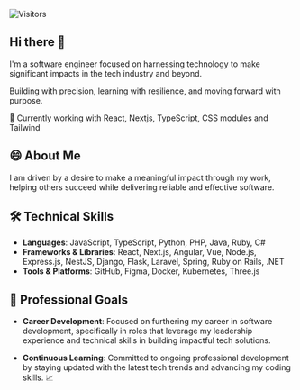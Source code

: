 <p>
  <img src="https://komarev.com/ghpvc/?username=jakubmdev&label=Visitors&color=2196F3&style=flat" alt="Visitors">
</p>

## Hi there 👋

I'm a software engineer focused on harnessing technology to make significant impacts in the tech industry and beyond. 

Building with precision, learning with resilience, and moving forward with purpose.

🔨 Currently working with React, Nextjs, TypeScript, CSS modules and Tailwind



## 😄 About Me

I am driven by a desire to make a meaningful impact through my work, helping others succeed while delivering reliable and effective software.

## 🛠️ Technical Skills
- **Languages**: JavaScript, TypeScript, Python, PHP, Java, Ruby, C#
- **Frameworks & Libraries**: React, Next.js, Angular, Vue, Node.js, Express.js, NestJS, Django, Flask, Laravel, Spring, Ruby on Rails, .NET
- **Tools & Platforms**: GitHub, Figma, Docker, Kubernetes, Three.js

## 🚀 Professional Goals
- **Career Development**: Focused on furthering my career in software development, specifically in roles that leverage my leadership experience and technical skills in building impactful tech solutions.

- **Continuous Learning**: Committed to ongoing professional development by staying updated with the latest tech trends and advancing my coding skills. 📈
